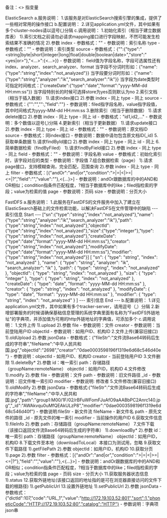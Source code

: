 备注：<> 指变量

ElasticSearch
    a.服务说明：
        1.该服务是对ElasticSearch搜索引擎的集成，提供了一些相对常用的操作接口
    b.配置说明：
	    2.详见application.yml文件，其中如果有多个cluster-nodes请以逗号(,)分隔
    c.调用说明：
	    1.初始化索引（相当于建立数据库表）
		    1).索引文档之前请勿必请求mapping接口进行字段映射，不然可能发生检索结果不准确的情况
		    2).参数
			    index
				    - 参数格式："<index>"
				    - 参数说明：索引名称
			    type 
				    - 参数格式："<type>"
				    - 参数说明：索引类型
			    source
				    - 参数格式：{"<field>":{"type":"<string|byte|short|integer|long|float|double|boolean|date>","store":"<yes|or>"},"<...>":{<...>}}
				    - 参数说明：
                        field值为字段名称，字段可选属性还有index、analyzer、search_analyzer、format
                        当字段不分词时形如：{"name":{"type":"string","index":"not_analyzed"}}
                        当字段要分词时形如：{"name":{"type":"string","analyzer":"ik","search_analyzer":"ik"}}
                        当字段为date类型时可指定时间格式：["createDate":{"type":"date","format":"yyyy-MM-dd HH:mm:ss"}}
                        当字段特别长的时候可选择store为yes否则默认为no
        2.索引文档（相当于插入数据）
            1).请求index接口
            2).参数
                index
                    - 同上
                type
                    - 同上
                source
                    - 参数格式：{"<field>":"<value>","<field>":<value>,"field":"<yyyy-MM-dd HH:mm:ss>"}
                    - 参数说明：filed指字段名称，value指字段值，其中时间格式为yyyy-MM-dd HH:mm:ss
        3.删除索引（相当于删除数据）
            1).请求delete接口
            2).参数
                index
                    - 同上
                type
                    - 同上
                id
                    - 参数格式："id1,id2,..."
                    - 参数说明：多个数值以逗号(,)分隔
        4.更新索引（相当于更新数据）
            1).请求update接口
            2).参数
                index
                    - 同上
                type
                    - 同上
                id
                    - 参数格式："<id>"
                    - 参数说明：原文档ID
                source
                    - 参数格式：同index接口
                    - 参数说明：数据中请勿包含原文档ID(_id)
        5.获取单条数据
            1).请求findById接口
            2).参数
                index
                    - 同上
                type
                    - 同上
                id
                    - 同上
        6.简单数据检索（findByFiled）
            1).请求findByField接口
            2).参数
                index
                    - 同上
                type
                    - 同上
                field
                    - 参数格式："<field>"
                    - 参数说明：字段名称
                value
                    - 参数格式：初始化索引时，该字段对应的类型
                    - 参数说明：字段值
        7.组合数据检索（page）
            1).请求page接口，支持模糊查询，完全匹配，范围查询
            2).参数
                index
                    - 同上
                type
                    - 同上
                filter
                    - 参数格式：[{"andOr":"and|or","condition":">|=|<|>=|<=|?","field":"<filed>","value":"<value>"},<{...}>]
                    - 参数说明：andOr跟数据库的中的AND和OR相似；condition指条件匹配程度，?相当于数据库中的like；filed指检索的字段；value为检索的值
                page
                    - 参数说明：页码
                size 
                    - 参数说明：分页大小
				
FastDFS
    a.服务说明：
        1.此服务在FastDFS的文件服务中加入了建立在ElasticSearch基础上的文件检索功能，以解决FastDFS在文件管理中的缺陷
        --- 索引信息 Start ---
        ["sn":{"type":"string","index":"not_analyzed"},"name":{"type":"string","analyzer":"ik","search_analyzer":"ik"},"path":{"type":"string","index":"not_analyzed"},"objectId":{"type":"string","index":"not_analyzed"},"size":{"type":"integer"},"type":{"type":"string","index":"not_analyzed"},"createDate":{"type":"date","format":"yyyy-MM-dd HH:mm:ss"},"creator":{"type":"string","index":"not_analyzed"},"modifyDate":{"type":"date","format":"yyyy-MM-dd HH:mm:ss"},"modifier":{"type":"string","index":"not_analyzed"}]
        [
            "sn": {
                "type": "string",
                "index": "not_analyzed"
            },
            "name": {
                "type": "string",
                "analyzer": "ik",
                "search_analyzer": "ik"
            },
            "path": {
                "type": "string",
                "index": "not_analyzed"
            },
            "objectId": {
                "type": "string",
                "index": "not_analyzed"
            },
            "size": {
                "type": "integer"
            },
            "type": {
                "type": "string",
                "index": "not_analyzed"
            },
            "createDate": {
                "type": "date",
                "format": "yyyy-MM-dd HH:mm:ss"
            },
            "creator": {
                "type": "string",
                "index": "not_analyzed"
            },
            "modifyDate": {
                "type": "date",
                "format": "yyyy-MM-dd HH:mm:ss"
            },
            "modifier": {
                "type": "string",
                "index": "not_analyzed"
            }
        ]
        --- 索引信息 End ---
    b.配置说明：
        1.详见application.yml文件，其中如果有多个tracker-server，请用逗号（,）分隔
        2.新增部署服务的时候请确保基础信息管理的系统字典里面有名称为"FastDFS外链地址"的字典项，并添加值为可用的http外链地址的字典值，可添加多个
    c.调用说明：
        1.文件上传
            1).upload
            2).参数
                file
                    - 参数说明：文件
                creator
                    - 参数说明：当前登陆用户ID
                objectId
                    - 参数说明：如用户ID、机构ID
        2.文件上传(兼容旧接口)
            1).oldUpload
            2).参数
                jsonData
                    - 参数格式：{"fileStr":"文件流Base64转码后生成的字符串","fileName":"中华人民共和国.jpg","objectId":"2698","creator":"0dae0003598196f1319e6d68c546d40e"}
                    - 参数说明：objectId - 如用户ID、机构ID
                               creator - 当前登陆用户ID
        3.文件删除
            1).deleteBy*
            2).参数
                id：唯一索引
                path：存储路径（groupName:remoteName）
                objectId：如用户ID，机构ID
        4.文件修改
            1).modify
            2).参数
                file
                    - 参数说明：文件
                path
                    - 参数说明：旧文件路径
                _id
                    - 参数说明：旧文件唯一索引ID
                modifier
                    - 参数说明: 修改者
        5.文件修改(兼容旧接口)
            1).oldModify
            2).参数
                jsonData
                    - 参数格式:{"fileStr":"文件流Base64转码后生成的字符串","fileName":"中华人民共和国.jpg","path":"group1:M00/1F/02/rBFuWFomFJuAfO9aAABbPC2Anrc140.jpg","_id":"AWAkvqu0uMfQEAkULzP8","modifier":"0dae0003598196f1319e6d68c546d40f"}
                    - 参数说明:fileStr - 新文件流
                               fileName - 新文件名
                               path - 原先文件的路径
                               _id - 原先文件的唯一索引
                               modifier - 当前操作的用户ID
        6.获取文件信息
            1).fileInfo
            2).参数
                path：存储路径（groupName:remoteName）
        7.文件下载（该接口返回文件流Base64转码后生成的字符串）
            1).downloadBy*
            2).参数
                id：唯一索引
                path：存储路径（groupName:remoteName）
                objectId：如用户ID，机构ID
        8.下载文件至本地（downloadToLocal）本接口为测试用，忽略
        9.获取文件下载路径
            1).getFilePath
            2).参数
                objectId：如用户ID，机构ID
        10.获取分页
            1).page
            2).参数
                filter
                    - 参数格式：[{"andOr":"and|or","condition":">|=|<|>=|<=|?"},"field":"<filed>","value":"<value>"},<{...}>]
                    - 参数说明：andOr跟数据库的中的AND和OR相似；condition指条件匹配程度，?相当于数据库中的like；filed指检索的字段；value为检索的值
	            page 
	                - 页码
	            size
	                - 分页大小
	    11.获取服务器状态信息
	        1).status
	    12.获取外链地址(该接口返回的地址指的是可在浏览器直接访问的文件下载的根路径)
	        1).getPublicUrl
	    13.设置外链地址
	        1).setPublicUrl
	        2).参数
	            jsonData
	                - 参数格式：{"dictId":107,"code":"URL_1","value":"http://172.19.103.52:801","sort":1,"phoneticCode":"HTTP://172.19.103.52:80","catalog":"HTTP"}
	                - 参数说明：字典项json串
	
	
	
	
	
	
	
	
	
	